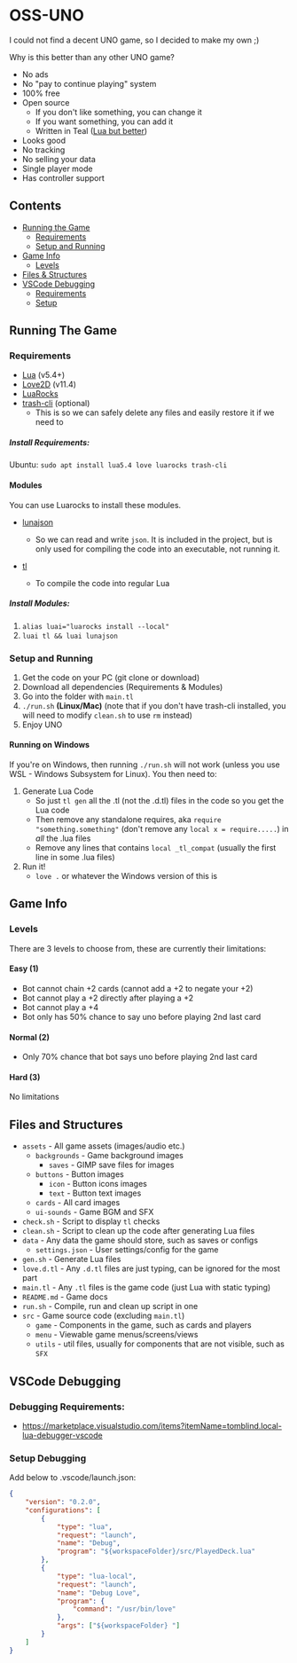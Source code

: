 # OSS-UNO

I could not find a decent UNO game, so I decided to make my own ;)

Why is this better than any other UNO game?

- No ads
- No "pay to continue playing" system
- 100% free
- Open source
  - If you don't like something, you can change it
  - If you want something, you can add it
  - Written in Teal ([Lua but better](https://youtu.be/ooQ-_9YQVw0))
- Looks good
- No tracking
- No selling your data
- Single player mode
- Has controller support

## Contents

- [Running the Game](#running-the-game)
  - [Requirements](#requirements)
  - [Setup and Running](#setup-and-running)
- [Game Info](#game-info)
  - [Levels](#levels)
- [Files & Structures](#files-and-structures)
- [VSCode Debugging](#vscode-debugging)
  - [Requirements](#debugging-requirements)
  - [Setup](#setup-debugging)

## Running The Game

### Requirements

- [Lua](https://www.lua.org) (v5.4+)
- [Love2D](https://love2d.org) (v11.4)
- [LuaRocks](https://luarocks.org)
- [trash-cli](https://github.com/andreafrancia/trash-cli) (optional)
  - This is so we can safely delete any files and easily restore it if we need to

##### Install Requirements:

Ubuntu: `sudo apt install lua5.4 love luarocks trash-cli`

#### Modules

You can use Luarocks to install these modules.

- [lunajson](https://luarocks.org/modules/grafi/lunajson)

  - So we can read and write `json`. It is included in the project, but is only used for compiling the code into an executable, not running it.

- [tl](https://github.com/teal-language/tl)
  - To compile the code into regular Lua

##### Install Modules:

1. `alias luai="luarocks install --local"`
2. `luai tl && luai lunajson`

### Setup and Running

1. Get the code on your PC (git clone or download)
1. Download all dependencies (Requirements & Modules)
1. Go into the folder with `main.tl`
1. `./run.sh` **(Linux/Mac)** (note that if you don't have trash-cli installed, you will need to modify `clean.sh` to use `rm` instead)
1. Enjoy UNO

#### Running on Windows

If you're on Windows, then running `./run.sh` will not work (unless you use WSL - Windows Subsystem for Linux). You then need to:

1. Generate Lua Code
   - So just `tl gen` all the .tl (not the .d.tl) files in the code so you get the Lua code
   - Then remove any standalone requires, aka `require "something.something"` (don't remove any `local x = require.....`) in _all_ the .lua files
   - Remove any lines that contains `local _tl_compat` (usually the first line in some .lua files)
1. Run it!
   - `love .` or whatever the Windows version of this is

## Game Info

### Levels

There are 3 levels to choose from, these are currently their limitations:

#### Easy (1)

- Bot cannot chain +2 cards (cannot add a +2 to negate your +2)
- Bot cannot play a +2 directly after playing a +2
- Bot cannot play a +4
- Bot only has 50% chance to say uno before playing 2nd last card

#### Normal (2)

- Only 70% chance that bot says uno before playing 2nd last card

#### Hard (3)

No limitations

## Files and Structures

- `assets` - All game assets (images/audio etc.)
  - `backgrounds` - Game background images
    - `saves` - GIMP save files for images
  - `buttons` - Button images
    - `icon` - Button icons images
    - `text` - Button text images
  - `cards` - All card images
  - `ui-sounds` - Game BGM and SFX
- `check.sh` - Script to display `tl` checks
- `clean.sh` - Script to clean up the code after generating Lua files
- `data` - Any data the game should store, such as saves or configs
  - `settings.json` - User settings/config for the game
- `gen.sh` - Generate Lua files
- `love.d.tl` - Any `.d.tl` files are just typing, can be ignored for the most part
- `main.tl` - Any `.tl` files is the game code (just Lua with static typing)
- `README.md` - Game docs
- `run.sh` - Compile, run and clean up script in one
- `src` - Game source code (excluding `main.tl`)
  - `game` - Components in the game, such as cards and players
  - `menu` - Viewable game menus/screens/views
  - `utils` - util files, usually for components that are not visible, such as `SFX`

## VSCode Debugging

### Debugging Requirements:

- https://marketplace.visualstudio.com/items?itemName=tomblind.local-lua-debugger-vscode

### Setup Debugging

Add below to .vscode/launch.json:

```json
{
	"version": "0.2.0",
	"configurations": [
		{
			"type": "lua",
			"request": "launch",
			"name": "Debug",
			"program": "${workspaceFolder}/src/PlayedDeck.lua"
		},
		{
			"type": "lua-local",
			"request": "launch",
			"name": "Debug Love",
			"program": {
				"command": "/usr/bin/love"
			},
			"args": ["${workspaceFolder} "]
		}
	]
}
```
